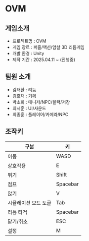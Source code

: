 # OVM

## 게임소개

- 프로젝트명 : OVM
- 게임 장르 : 퍼즐/액션/암살 3D 리듬게임
- 개발 환경 : Unity
- 제작 기간 : 2025.04.11 ~ (진행중)

## 팀원 소개

- 김태환 : 리듬
- 김효재 : 기획
- 박소희 : 매니저/NPC/블럭/저장
- 최시훈 : UI/사운드
- 최종훈 : 플레이어/카메라/NPC

## 조작키

| 구분 | 키 |
| --- | --- |
| 이동 | WASD |
| 상호작용 | E |
| 뛰기 | Shift |
| 점프 | Spacebar |
| 앉기 | V |
| 시뮬레이션 모드 토글 | Tab |
| 리듬 타격 | Spacebar |
| 닫기/취소 | ESC |
| 설정 | M |
